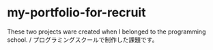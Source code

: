 # my-portfolio-for-recruit
These two projects ware created when I belonged to the programming school. / プログラミングスクールで制作した課題です。
